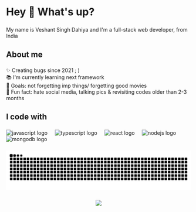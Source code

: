 <h1 align="left">Hey 👋 What's up?</h1>

###

<p align="left">My name is Veshant Singh Dahiya and I'm a full-stack web developer, from India</p>

###

<h2 align="left">About me</h2>

###

<p align="left">✨ Creating bugs since 2021 ; )<br>📚 I'm currently learning next framework<br>🎯 Goals: not forgetting imp things/ forgetting good movies<br>🎲 Fun fact: hate social media, talking pics & revisiting codes older than 2-3 months</p>

###

<h2 align="left">I code with</h2>

###

<div align="left">
  <img src="https://cdn.jsdelivr.net/gh/devicons/devicon/icons/javascript/javascript-original.svg" height="40" alt="javascript logo"  />
  <img width="12" />
  <img src="https://cdn.jsdelivr.net/gh/devicons/devicon/icons/typescript/typescript-original.svg" height="40" alt="typescript logo"  />
  <img width="12" />
  <img src="https://cdn.jsdelivr.net/gh/devicons/devicon/icons/react/react-original.svg" height="40" alt="react logo"  />
  <img width="12" />
  <img src="https://cdn.jsdelivr.net/gh/devicons/devicon/icons/nodejs/nodejs-original.svg" height="40" alt="nodejs logo"  />
  <img width="12" />
  <img src="https://cdn.jsdelivr.net/gh/devicons/devicon/icons/mongodb/mongodb-original.svg" height="40" alt="mongodb logo"  />
</div>

###

<img src="https://raw.githubusercontent.com/xcress/xcress/output/snake.svg" alt="Snake animation" />

###

<div align="center">
  <img src="https://profile-counter.glitch.me/xcress/count.svg?"  />
</div>

###
